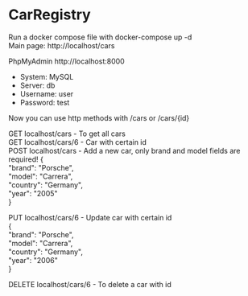 # CarRegistry

Run a docker compose file with docker-compose up -d  
Main page: http://localhost/cars

PhpMyAdmin http://localhost:8000

- System: MySQL  
- Server: db  
- Username: user
- Password: test

Now you can use http methods with /cars or /cars/{id}

GET localhost/cars - To get all cars  
GET localhost/cars/6 - Car with certain id  
POST localhost/cars - Add a new car, only brand and model fields are required!
{  
        "brand": "Porsche",       
        "model": "Carrera",  
        "country": "Germany",  
        "year": "2005"  
}  
  
PUT localhost/cars/6 - Update car with certain id  
{  
        "brand": "Porsche",  
        "model": "Carrera",  
        "country": "Germany",  
        "year": "2006"  
}  
    
DELETE localhost/cars/6 - To delete a car with id  
